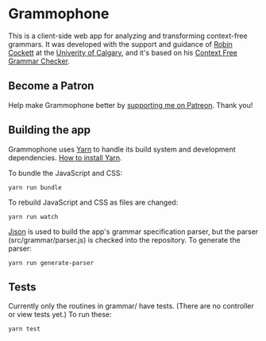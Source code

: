 Grammophone
===========

This is a client-side web app for analyzing and transforming context-free grammars. It was developed with the support and guidance of [Robin Cockett](http://pages.cpsc.ucalgary.ca/~robin/) at the [Univerity of Calgary](http://ucalgary.ca), and it's based on his [Context Free Grammar Checker](http://smlweb.cpsc.ucalgary.ca).


Become a Patron
---------------

Help make Grammophone better by [supporting me on Patreon](https://patreon.com/mdaines). Thank you!


Building the app
----------------

Grammophone uses [Yarn](https://yarnpkg.com/) to handle its build system and development dependencies. [How to install Yarn](https://yarnpkg.com/en/docs/install).

To bundle the JavaScript and CSS:

    yarn run bundle

To rebuild JavaScript and CSS as files are changed:

    yarn run watch

[Jison](http://zaach.github.com/jison/) is used to build the app's grammar specification parser, but the parser (src/grammar/parser.js) is checked into the repository. To generate the parser:

    yarn run generate-parser


Tests
-----

Currently only the routines in grammar/ have tests. (There are no controller or view tests yet.) To run these:

    yarn test
